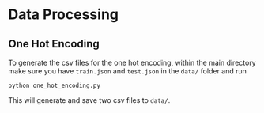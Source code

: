 # Data Processing

## One Hot Encoding 

To generate the csv files for the one hot encoding, within the main directory make sure you have `train.json` and `test.json` in the `data/` folder and run
```
python one_hot_encoding.py 
```
This will generate and save two csv files to `data/`. 
